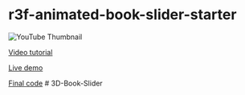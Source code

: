 # r3f-animated-book-slider-starter

![YouTube Thumbnail](https://github.com/user-attachments/assets/c6b6ea2e-2643-4d53-89b7-ee5b848de06d)

[Video tutorial](https://youtu.be/b7a_Y1Ja6js)

[Live demo](https://r3f-animated-book-slider-final.vercel.app/)

[Final code](https://github.com/wass08/r3f-animated-book-slider-final)
#   3 D - B o o k - S l i d e r  
 